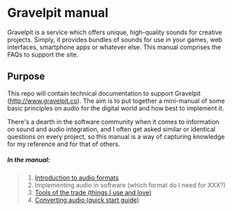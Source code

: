 Gravelpit manual
==============

Gravelpit is a service which offers unique, high-quality sounds for creative projects. Simply, it provides bundles of sounds for use in your games, web interfaces, smartphone apps or whatever else. This manual comprises the FAQs to support the site.

## Purpose
This repo will contain technical documentation to support Gravelpit (http://www.gravelpit.co). The aim is to put together a mini-manual of some basic principles on audio for the digital world and how best to implement it. 

There's a dearth in the software community when it comes to information on sound and audio integration, and I often get asked similar or identical questions on every project, so this manual is a way of capturing knowledge for my reference and for that of others.


##### In the manual:

> 1. [Introduction to audio formats](1-audio-formats.md)
> 2. Implementing audio in software (which format do I need for XXX?)
> 3. [Tools of the trade (things I use and love)](3-tools.md)
> 4. [Converting audio (quick start guide)](4-converting-audio.md)



